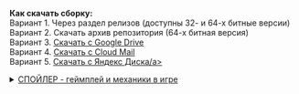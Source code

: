 <b>Как скачать сборку:</b><br>
  Вариант 1. Через раздел релизов (доступны 32- и 64-х битные версии)<br>
  Вариант 2. Скачать архив репозитория (64-х битная версия)<br>
  Вариант 3. <a href="https://drive.google.com/file/d/1RRUd2MijsTsie1Iik7TKJCrymluAYkAh/view?usp=sharing">Скачать с Google Drive</a><br>
  Вариант 4. <a href="https://cloud.mail.ru/public/Ao8E/LVrzYif7V">Скачать с Cloud Mail</a><br>
  Вариант 5. <a href="https://disk.yandex.ru/d/2D9TRIVlz15zAg">Скачать с Яндекс Диска/a><br>
  <details>
  <summary>СПОЙЛЕР - геймплей и механики в игре</summary><br>
  - совмещение жанров метроид и арканоид, можно возвращаться на пройденные уровни (их не нужно перепроходить), чтобы исследовать другие области;<br>
  - блоки 2-х видов прочности;<br>
  - с каждого уничтоженного блока с некоторой вероятностью может выпасть собираемый предмет: монетка или бонус;<br>
  - бонус. Дополнительный шарик;<br>
  - магазин. Можно прокачать силу удара мячика или купить дополнительные жизни;<br>
  - 4 уровня;<br>
  - после проигрыша всех жизней игрок начинает текущий уровень сначала, но его общий прогресс в исследовании мира сохраняется;
  - собранные монеты сохраняются только после прохождения уровня, т.е. нельзя оверфармить
    
</details>
